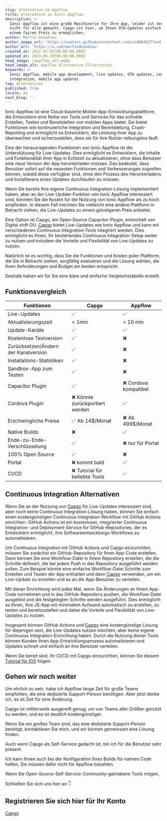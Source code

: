 ```yaml
---
slug: alternative-to-appflow
title: Alternative zu Ionic Appflow
description: >-
  Ionic Appflow ist eine große Maschinerie für Ihre App, leider ist der Preis
  nicht für alle gemacht. Capgo ist hier, um Ihnen OTA-Updates einfach und zu
  einem fairen Preis zu ermöglichen.
author: Martin Donadieu
author_image_url: 'https://avatars.githubusercontent.com/u/4084527?v=4'
author_url: 'https://x.com/martindonadieu'
created_at: 2022-03-02T00:00:00.000Z
updated_at: 2023-06-29T00:00:00.000Z
head_image: /appflow_alt.webp
head_image_alt: Appflow Alternative Illustration
keywords: >-
  Ionic Appflow, mobile app development, live updates, OTA updates, continuous
  integration, mobile app updates
tag: Alternatives
published: true
locale: de
next_blog: ''
---
```

Ionic Appflow ist eine Cloud-basierte Mobile-App-Entwicklungsplattform, die Entwicklern eine Reihe von Tools und Services für das schnelle Erstellen, Testen und Bereitstellen von mobilen Apps bietet. Sie bietet Funktionen wie kontinuierliche Integration und Bereitstellung, Crash-Reporting und ermöglicht es Entwicklern, die Leistung ihrer App zu überwachen und sicherzustellen, dass sie für ihre Nutzer reibungslos läuft.

Eine der herausragenden Funktionen von Ionic Appflow ist die Unterstützung für Live-Updates. Dies ermöglicht es Entwicklern, die Inhalte und Funktionalität ihrer App in Echtzeit zu aktualisieren, ohne dass Benutzer eine neue Version der App herunterladen müssen. Das bedeutet, dass Benutzer sofort auf die neuesten Funktionen und Verbesserungen zugreifen können, sobald diese verfügbar sind, ohne den Prozess des Herunterladens und Installierens eines Updates durchlaufen zu müssen.

Wenn Sie bereits Ihre eigene Continuous Integration-Lösung implementiert haben, aber an der Live-Update-Funktion von Ionic Appflow interessiert sind, könnten Sie die Kosten für die Nutzung von Ionic Appflow als zu hoch empfinden. In diesem Fall möchten Sie vielleicht eine andere Plattform in Betracht ziehen, die Live-Updates zu einem günstigeren Preis anbietet.

Eine Option ist Capgo, ein Open-Source Capacitor-Plugin, entwickelt von Digital shift OU. [Capgo](/register/) bietet Live-Updates wie Ionic Appflow und kann mit verschiedenen Continuous Integration-Tools integriert werden. Dies ermöglicht es Ihnen, Ihr bestehendes Continuous Integration-Setup weiter zu nutzen und trotzdem die Vorteile und Flexibilität von Live-Updates zu nutzen.

Natürlich ist es wichtig, dass Sie die Funktionen und Kosten jeder Plattform, die Sie in Betracht ziehen, sorgfältig evaluieren und die Lösung wählen, die Ihren Anforderungen und Budget am besten entspricht.

Deshalb haben wir für Sie eine klare und einfache Vergleichstabelle erstellt.

## Funktionsvergleich

| Funktionen | Capgo | Appflow |
| --- | --- | --- |
| Live-Updates | ✅ | ✅ |
| Aktualisierungszeit | < 1min | < 10 min |
| Update-Kanäle | ✅ | ✅ |
| Kostenlose Testversion | ✅ | ❌ |
| Zurücksetzen/Ändern der Kanalversion | ✅ | ❌ |
| Installations-Statistiken | ✅ | ❌ |
| Sandbox-App zum Testen | ✅ | ❌ |
| Capacitor Plugin | ✅ | ❌ Cordova kompatibel |
| Cordova Plugin | ❌ Könnte zurückportiert werden | ✅ |
| Erschwingliche Preise | ✅ Ab 14$/Monat | ❌ Ab 499$/Monat |
| Native Builds | ❌ | ✅ |
| Ende-zu-Ende-Verschlüsselung | ✅ | ❌ nur für Portal |
| 100% Open Source | ✅ | ❌ |
| Portal | ❌ kommt bald | ✅ |
| CI/CD | ❌ Tutorial für beliebte Tools | ✅ |

## Continuous Integration Alternativen

Wenn Sie an der Nutzung von [Capgo](https://capgo.app/pricing/) für Live-Updates interessiert sind, aber noch keine Continuous Integration-Lösung haben, können Sie einfach einen kostengünstigen Continuous Integration-Workflow mit GitHub Actions einrichten. GitHub Actions ist ein kostenloser, integrierter Continuous Integration- und Deployment-Service für GitHub-Repositories, der es Entwicklern ermöglicht, ihre Softwareentwicklungs-Workflows zu automatisieren.

Um Continuous Integration mit GitHub Actions und Capgo einzurichten, müssen Sie zunächst ein GitHub-Repository für Ihren App-Code erstellen. Dann können Sie eine Workflow-Datei in Ihrem Repository erstellen, die die Schritte definiert, die bei jedem Push in das Repository ausgeführt werden sollen. Zum Beispiel könnte eine einfache Workflow-Datei Schritte zum Erstellen und Testen der App enthalten und dann [Capgo](/register/) verwenden, um ein Live-Update zu erstellen und es an die App-Benutzer zu verteilen.

Mit dieser Einrichtung wird jedes Mal, wenn Sie Änderungen an Ihrem App-Code vornehmen und in das GitHub-Repository pushen, die Workflow-Datei ausgelöst und die festgelegten Schritte werden ausgeführt. Dies ermöglicht es Ihnen, Ihre JS-App mit minimalem Aufwand automatisch zu erstellen, zu testen und bereitzustellen und dabei die Vorteile und Flexibilität von Live-Updates zu nutzen.

Insgesamt können GitHub Actions und [Capgo](/register/) eine kostengünstige Lösung für diejenigen sein, die Live-Updates nutzen möchten, aber keine eigene Continuous Integration-Einrichtung haben. Durch die Nutzung dieser Tools können Kunden ihren App-Entwicklungsprozess automatisieren und Updates schnell und einfach an ihre Benutzer verteilen.

Wenn Sie bereit sind, Ihr CI/CD mit Capgo einzurichten, können Sie diesem [Tutorial für IOS](https://capgo.app/blog/automatic-capacitor-android-build-github-action/) folgen.

## Gehen wir noch weiter

Um ehrlich zu sein, habe ich Appflow lange Zeit für große Teams empfohlen, die eine dedizierte Support-Person benötigen.
Aber jetzt denke ich, es ist Zeit für eine Änderung.

Capgo ist mittlerweile ausgereift genug, um von Teams aller Größen genutzt zu werden, und es ist deutlich kostengünstiger.

Wenn Sie ein großes Team sind, das eine dedizierte Support-Person benötigt, kontaktieren Sie mich, und wir können gemeinsam eine Lösung finden.

Auch wenn Capgo als Self-Service gedacht ist, bin ich für die Benutzer sehr präsent.

Ich kann Ihnen auch bei der Konfiguration Ihres Builds für nativen Code helfen, Sie müssen dafür nicht für Appflow bezahlen.

Wenn Sie Open-Source-Self-Service-Community-getriebene Tools mögen,

Schließen Sie sich uns hier an 👇

## Registrieren Sie sich hier für Ihr Konto

[Capgo](/register/)
